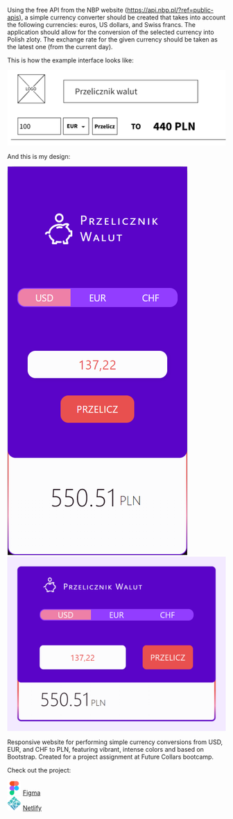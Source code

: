 Using the free API from the NBP website (https://api.nbp.pl/?ref=public-apis), a simple currency converter should be created that takes into account the following currencies: euros, US dollars, and Swiss francs. The application should allow for the conversion of the selected currency into Polish zloty. The exchange rate for the given currency should be taken as the latest one (from the current day).

This is how the example interface looks like:

![example](readme/img/example.png)

And this is my design:

![mobile](readme/img/mobile.png)
![desktop](readme/img/desktop.png)

Responsive website for performing simple currency conversions from USD, EUR, and CHF to PLN, featuring vibrant, intense colors and based on Bootstrap. Created for a project assignment at Future Collars bootcamp.

Check out the project:<br><br>
![figma](readme/img/figma.png) [Figma](https://www.figma.com/design/0Is0CwhtAsAHodW0j7sdsi/Currency-Converter?t=hYJLrlm7cOHsGM7x-1)<br>
![netlify](readme/img/netlify.png) [Netlify](https://to-pln-currency-converter.netlify.app/)

